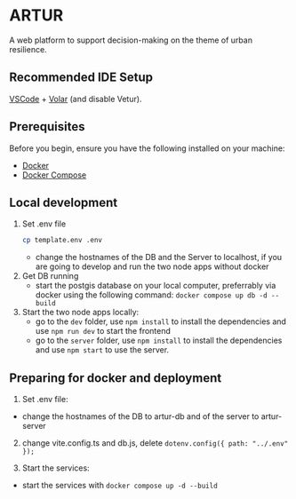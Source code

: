 # ARTUR

A web platform to support decision-making on the theme of urban resilience.

## Recommended IDE Setup

[VSCode](https://code.visualstudio.com/) + [Volar](https://marketplace.visualstudio.com/items?itemName=Vue.volar) (and disable Vetur).

## Prerequisites

Before you begin, ensure you have the following installed on your machine:

- [Docker](https://docs.docker.com/get-docker/)
- [Docker Compose](https://docs.docker.com/compose/install/)

## Local development

1. Set .env file
   ```bash
   cp template.env .env
   ```
   - change the hostnames of the DB and the Server to localhost, if you are going to develop and run the two node apps without docker
2. Get DB running
   - start the postgis database on your local computer, preferrably via docker using the following command: `docker compose up db -d --build`
3. Start the two node apps locally:
   - go to the `dev` folder, use `npm install` to install the dependencies and use `npm run dev` to start the frontend
   - go to the `server` folder, use `npm install` to install the dependencies and use `npm start` to use the server.

## Preparing for docker and deployment

1. Set .env file:

- change the hostnames of the DB to artur-db and of the server to artur-server

2. change vite.config.ts and db.js, delete `dotenv.config({ path: "../.env" });`

3. Start the services:

- start the services with `docker compose up -d --build`

